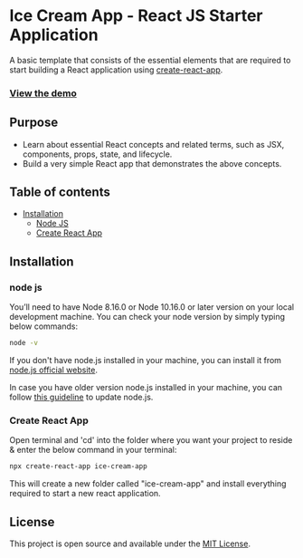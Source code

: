 # Ice Cream App - React JS Starter Application

A basic template that consists of the essential elements that are required to start building a React application using [create-react-app](https://github.com/facebook/create-react-app).

### [View the demo](https://hafiz6512.github.io/ice-cream-app/)

## Purpose

- Learn about essential React concepts and related terms, such as JSX, components, props, state, and lifecycle.
- Build a very simple React app that demonstrates the above concepts.

## Table of contents

- [Installation](#installation)
  - [Node JS](#node-js)
  - [Create React App](#create-react-app)

## Installation

### node js

You’ll need to have Node 8.16.0 or Node 10.16.0 or later version on your local development machine. You can check your node version by simply typing below commands:

```bash
node -v
```

If you don't have node.js installed in your machine, you can install it from [node.js official website](https://nodejs.org/en).

In case you have older version node.js installed in your machine, you can follow [this guideline](https://phoenixnap.com/kb/update-node-js-version) to update node.js.

### Create React App

Open terminal and 'cd' into the folder where you want your project to reside & enter the below command in your terminal:

```bash
npx create-react-app ice-cream-app
```

This will create a new folder called "ice-cream-app" and install everything required to start a new react application.

## License

This project is open source and available under the [MIT License](LICENSE).
